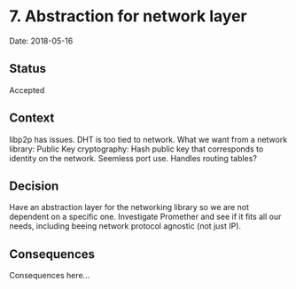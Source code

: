 # 7. Abstraction for network layer

Date: 2018-05-16

## Status

Accepted

## Context

libp2p has issues. DHT is too tied to network.
What we want from a network library: Public Key cryptography: Hash public key that corresponds to identity on the network. Seemless port use.
Handles routing tables?

## Decision

Have an abstraction layer for the networking library so we are not dependent on a specific one.
Investigate Promether and see if it fits all our needs, including beeing network protocol agnostic (not just IP).

## Consequences

Consequences here...
